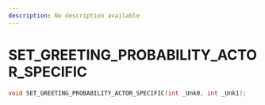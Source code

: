```yaml
---
description: No description available 
---
```


# SET_GREETING_PROBABILITY_ACTOR_SPECIFIC

```cpp
void SET_GREETING_PROBABILITY_ACTOR_SPECIFIC(int _Unk0, int _Unk1);
```